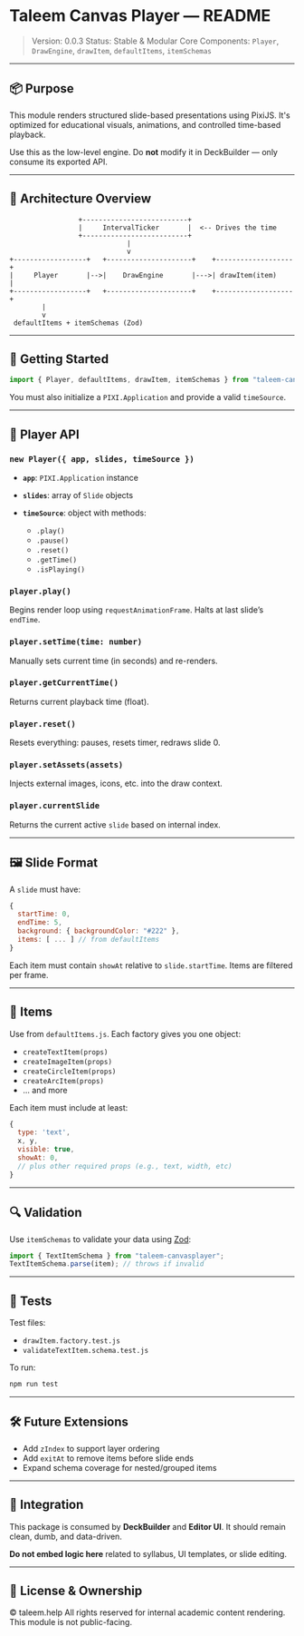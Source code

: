 # Taleem Canvas Player — README

> Version: 0.0.3
> Status: Stable & Modular
> Core Components: `Player`, `DrawEngine`, `drawItem`, `defaultItems`, `itemSchemas`

---

## 📦 Purpose

This module renders structured slide-based presentations using PixiJS.
It's optimized for educational visuals, animations, and controlled time-based playback.

Use this as the low-level engine. Do **not** modify it in DeckBuilder — only consume its exported API.

---

## 🧠 Architecture Overview

```text
                 +--------------------------+
                 |     IntervalTicker       |  <-- Drives the time
                 +--------------------------+
                             |
                             v
+------------------+   +---------------------+    +-------------------+
|     Player       |-->|    DrawEngine       |--->| drawItem(item)    |
+------------------+   +---------------------+    +-------------------+
        |
        v
 defaultItems + itemSchemas (Zod)
```

---

## 🚀 Getting Started

```js
import { Player, defaultItems, drawItem, itemSchemas } from "taleem-canvasplayer";
```

You must also initialize a `PIXI.Application` and provide a valid `timeSource`.

---

## 🧩 Player API

### `new Player({ app, slides, timeSource })`

* **`app`**: `PIXI.Application` instance
* **`slides`**: array of `Slide` objects
* **`timeSource`**: object with methods:

  * `.play()`
  * `.pause()`
  * `.reset()`
  * `.getTime()`
  * `.isPlaying()`

### `player.play()`

Begins render loop using `requestAnimationFrame`.
Halts at last slide’s `endTime`.

### `player.setTime(time: number)`

Manually sets current time (in seconds) and re-renders.

### `player.getCurrentTime()`

Returns current playback time (float).

### `player.reset()`

Resets everything: pauses, resets timer, redraws slide 0.

### `player.setAssets(assets)`

Injects external images, icons, etc. into the draw context.

### `player.currentSlide`

Returns the current active `slide` based on internal index.

---

## 🖼 Slide Format

A `slide` must have:

```js
{
  startTime: 0,
  endTime: 5,
  background: { backgroundColor: "#222" },
  items: [ ... ] // from defaultItems
}
```

Each item must contain `showAt` relative to `slide.startTime`.
Items are filtered per frame.

---

## 🧱 Items

Use from `defaultItems.js`. Each factory gives you one object:

* `createTextItem(props)`
* `createImageItem(props)`
* `createCircleItem(props)`
* `createArcItem(props)`
* ... and more

Each item must include at least:

```js
{
  type: 'text',
  x, y,
  visible: true,
  showAt: 0,
  // plus other required props (e.g., text, width, etc)
}
```

---

## 🔍 Validation

Use `itemSchemas` to validate your data using [Zod](https://zod.dev):

```js
import { TextItemSchema } from "taleem-canvasplayer";
TextItemSchema.parse(item); // throws if invalid
```

---

## 🧪 Tests

Test files:

* `drawItem.factory.test.js`
* `validateTextItem.schema.test.js`

To run:

```bash
npm run test
```

---

## 🛠️ Future Extensions

* Add `zIndex` to support layer ordering
* Add `exitAt` to remove items before slide ends
* Expand schema coverage for nested/grouped items

---

## 🤝 Integration

This package is consumed by **DeckBuilder** and **Editor UI**.
It should remain clean, dumb, and data-driven.

**Do not embed logic here** related to syllabus, UI templates, or slide editing.

---

## 🧼 License & Ownership

© taleem.help
All rights reserved for internal academic content rendering.
This module is not public-facing.
